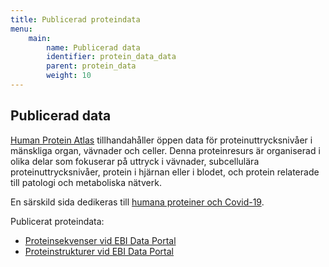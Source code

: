 ```yaml
---
title: Publicerad proteindata
menu:
    main:
        name: Publicerad data
        identifier: protein_data_data
        parent: protein_data
        weight: 10
---
```


## Publicerad data

[Human Protein Atlas](https://www.proteinatlas.org) tillhandahåller öppen data för proteinuttrycksnivåer i mänskliga organ, vävnader och celler. Denna proteinresurs är organiserad i olika delar som fokuserar på uttryck i vävnader, subcellulära proteinuttrycksnivåer, protein i hjärnan eller i blodet, och protein relaterade till patologi och metaboliska nätverk.

En särskild sida dedikeras till [humana proteiner och Covid-19](https://www.proteinatlas.org/humanproteome/sars-cov-2).

Publicerat proteindata:

* [Proteinsekvenser vid EBI Data Portal](https://www.covid19dataportal.org/sequences)
* [Proteinstrukturer vid EBI Data Portal](https://www.covid19dataportal.org/structures)
